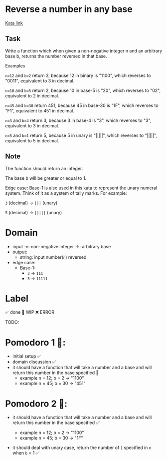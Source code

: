 # Reverse a number in any base

[Kata link](https://www.codewars.com/kata/6469e4c905eaefffd44b6504)

## Task

Write a function which when given a non-negative integer n and an arbitrary base b, returns the number reversed in that base.

Examples

`n=12` and `b=2` return 3, because 12 in binary is "1100", which reverses to "0011", equivalent to 3 in decimal.

`n=10` and `b=5` return 2, because 10 in base-5 is "20", which reverses to "02", equivalent to 2 in decimal.

`n=45` and `b=30` return 451, because 45 in base-30 is "1F", which reverses to "F1", equivalent to 451 in decimal.

`n=3` and `b=4` return 3, because 3 in base-4 is "3", which reverses to "3", equivalent to 3 in decimal.

`n=5` and `b=1` return 5, because 5 in unary is "|||||", which reverses to "|||||", equivalent to 5 in decimal.

## Note

The function should return an integer.

The base b will be greater or equal to 1.

Edge case: Base-1 is also used in this kata to represent the unary numeral system. Think of it as a system of tally marks. For example:

`3` (decimal) -> `|||` (unary)

`5` (decimal) -> `|||||` (unary)

# Domain
- input
    -`n`: non-negative integer
    -`b`: arbitrary base
- output:
    - string: input number(`n`) reversed
- edge case:
    - Base-1: 
        - `3` -> `111`
        - `5` -> `11111`


# **Label**  
✅ done 🚧 WIP ❌ ERROR

TODO:

# Pomodoro 1 🍅:
- initial setup ✅
- domain discussion ✅
- it should have a function that will take a number and a base and will return this number in the base specified 🚧
    - example n = 12; b = 2 -> "1100"
    - example n = 45; b = 30 -> "451"

# Pomodoro 2 🍅:
- it should have a function that will take a number and a base and will return this number in the base specified ✅
    - example n = 12; b = 2 -> "1100"
    - example n = 45; b = 30 -> "1F"

- it should deal with unary case, return the number of `1` specified in `n` when `b` = 1 ✅